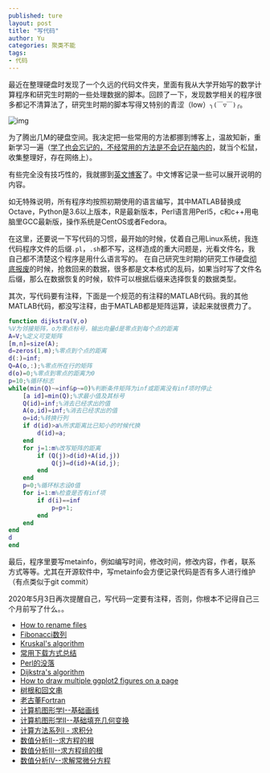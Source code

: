 ```yaml
---
published: ture
layout: post
title: "写代码"
author: Yu
categories: 聚类不能
tags:
- 代码
---
```


最近在整理硬盘时发现了一个久远的代码文件夹，里面有我从大学开始写的数学计算程序和研究生时期的一些处理数据的脚本。回顾了一下，发现数学相关的程序很多都记不清算法了，研究生时期的脚本写得又特别的青涩（low）<code>╮(￣▽￣)╭</code>。

![img](https://i.imgur.com/Qr94bBll.png)

为了腾出几M的硬盘空间。我决定把一些常用的方法都挪到博客上，温故知新，重新学习一遍（<u>学了也会忘记的，不经常用的方法是不会记在脑内的</u>，就当个松鼠，收集整理好，存在网络上）。

有些完全没有技巧性的，我就挪到[英文博客](http://yulijia.net/en/categories/#HowTo)了。中文博客记录一些可以展开说明的内容。

如无特殊说明，所有程序均按照初期使用的语言编写，其中MATLAB替换成Octave，Python是3.6以上版本，R是最新版本，Perl语言用Perl5，c和c++用电脑里GCC最新版，操作系统是CentOS或者Fedora。

在这里，还要说一下写代码的习惯，最开始的时候，仗着自己用Linux系统，我连代码程序文件的后缀`.pl`，`.sh`都不写，这样造成的重大问题是，光看文件名，我自己都不清楚这个程序是用什么语言写的。
在自己研究生时期的研究工作硬盘[彻底报废](http://yulijia.net/cn/%E7%94%9F%E6%B4%BB%E7%82%B9%E6%BB%B4/2016/04/04/so-sad.html)的时候，抢救回来的数据，很多都是文本格式的乱码，如果当时写了文件名后缀，那么在数据恢复的时候，软件可以根据后缀来选择恢复的数据类型。

其次，写代码要有注释，下面是一个规范的有注释的MATLAB代码。我的其他MATLAB代码，都没写注释，由于MATLAB都是矩阵运算，读起来就很费力了。

```matlab
function dijkstra(V,o)
%V为邻接矩阵，o为零点标号，输出向量d是零点到每个点的距离
A=V;%定义可变矩阵
[m,n]=size(A);
d=zeros(1,m);%零点到个点的距离
d(:)=inf;
Q=A(o,:);%零点所在行的矩阵
d(o)=0;%零点到零点的距离为0
p=10;%循环标志
while(min(Q)~=inf&p~=0)%判断条件矩阵为inf或距离没有inf项时停止
    [a id]=min(Q);%求最小值及其标号
    Q(id)=inf;%消去已经求出的值
    A(o,id)=inf;%消去已经求出的值
    o=id;%转换行列
    if d(id)>a%所求距离比已知小的时候代换
        d(id)=a;
    end
    for j=1:m%改写矩阵的距离
        if (Q(j)>d(id)+A(id,j))
            Q(j)=d(id)+A(id,j);
        end
    end
    p=0;%循环标志设0值
    for i=1:m%检查是否有inf项
        if d(i)==inf
            p=p+1;
        end
    end
end
d
end
```

最后，程序里要写metainfo，例如编写时间，修改时间，修改内容，作者，联系方式等等。尤其在开源软件中，写metainfo会方便记录代码是否有多人进行维护（有点类似于git commit）

2020年5月3日再次提醒自己，写代码一定要有注释，否则，你根本不记得自己三个月前写了什么。。



- [How to rename files](http://yulijia.net/en/howto/2020/01/02/how-to-rename-files.html)
- [Fibonacci数列](http://yulijia.net/cn/%E8%AE%A1%E7%AE%97%E6%96%B9%E6%B3%95/2020/01/03/Fibonacci-sequence.html)
- [Kruskal's algorithm](http://yulijia.net/en/howto/2020/01/05/Kruskal-algorithm.html)
- [常用下载方式总结](http://yulijia.net/cn/%E8%BD%AF%E4%BB%B6%E4%B8%96%E7%95%8C/2020/01/06/Download-tools.html)
- [Perl的没落](http://yulijia.net/cn/%E7%94%9F%E7%89%A9%E4%BF%A1%E6%81%AF/2020/01/07/Fall-of-Perl.html)
- [Dijkstra's algorithm](http://yulijia.net/en/howto/2020/01/06/Dijkstra-algorithm.html)
- [How to draw multiple ggplot2 figures on a page](http://yulijia.net/en/howto/2020/01/15/How-to-draw-multiple-ggplot2-figures-on-a-page.html)
- [树根和回文串](http://yulijia.net/cn/%E7%BC%96%E7%A8%8B%E5%8E%9F%E7%90%86/2020/05/03/digital-root-and-palindrome.html)
- [老古董Fortran](http://yulijia.net/cn/%E8%BD%AF%E4%BB%B6%E4%B8%96%E7%95%8C/2020/05/03/Fortran.html)
- [计算机图形学I--基础画线](http://yulijia.net/cn/%E5%8F%AF%E8%A7%86%E4%BF%A1%E6%81%AF/2020/05/03/Computer-Graphics-I.html)
- [计算机图形学II--基础填充几何变换](http://yulijia.net/cn/%E5%8F%AF%E8%A7%86%E4%BF%A1%E6%81%AF/2020/05/04/Computer-Graphics-II.html)
- [计算方法系列I - 求积分](http://yulijia.net/cn/%E8%AE%A1%E7%AE%97%E6%96%B9%E6%B3%95/2020/05/09/find-the-integration.html)
- [数值分析II--求方程的根](http://yulijia.net/cn/%E8%AE%A1%E7%AE%97%E6%96%B9%E6%B3%95/2020/05/13/find-the-root-of-equation.html)
- [数值分析III--求方程组的根](http://yulijia.net/cn/%E8%AE%A1%E7%AE%97%E6%96%B9%E6%B3%95/2020/05/25/solving-System-of-equations.html)
- [数值分析IV--求解常微分方程](http://yulijia.net/cn/%E6%95%B0%E5%80%BC%E5%88%86%E6%9E%90/2020/06/04/solving-ordinary-differential-equations.html)


